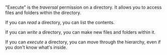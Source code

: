 "Execute" is the _traversal_ permission on a directory. It allows you to access files and folders within the directory.

If you can _read_ a directory, you can list the contents.

If you can _write_ a directory, you can make new files and folders within it.

If you can _execute_ a directory, you can move through the hierarchy, even if you don't know what's inside.